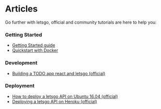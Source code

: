 # Articles

Go further with letsgo, official and community tutorials are here to help you:

### Getting Started

 - [Getting Started guide]()
 - [Quickstart with Docker]()

### Development

 - [Building a TODO app react and letsgo (official)]()
 
### Deployment

- [How to deploy a letsgo API on Ubuntu 16.04 (official)]()
- [Deploying a letsgo API on Heroku (official)]()
